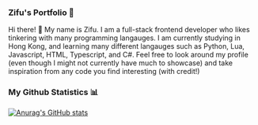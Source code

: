 ### Zifu's Portfolio 📁 

Hi there! 👋 My name is Zifu. I am a full-stack frontend developer who likes tinkering with many programming langauges. I am currently studying in Hong Kong, and learning many different langauges such as Python, Lua, Javascript, HTML, Typescript, and C#. Feel free to look around my profile (even though I might not currently have much to showcase) and take inspiration from any code you find interesting (with credit!)

### My Github Statistics 📊
[![Anurag's GitHub stats](https://github-readme-stats.vercel.app/api?username=zifuyang&show_icons=true&theme=dark)](https://github.com/anuraghazra/github-readme-stats)

<!--
**zifuyang/zifuyang** is a ✨ _special_ ✨ repository because its `README.md` (this file) appears on your GitHub profile.

Here are some ideas to get you started:

- 🔭 I’m currently working on ...
- 🌱 I’m currently learning ...
- 👯 I’m looking to collaborate on ...
- 🤔 I’m looking for help with ...
- 💬 Ask me about ...
- 📫 How to reach me: ...
- 😄 Pronouns: ...
- ⚡ Fun fact: ...
-->
